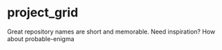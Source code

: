 # project_grid
Great repository names are short and memorable. Need inspiration? How about probable-enigma

